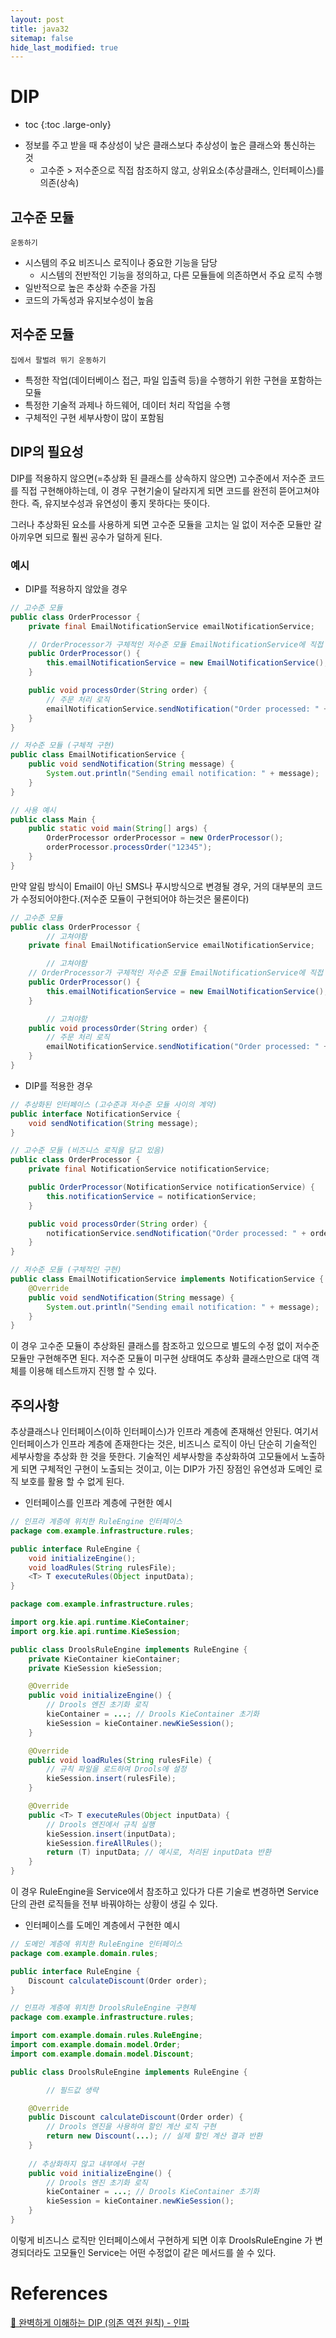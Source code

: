 ```yaml
---
layout: post
title: java32
sitemap: false
hide_last_modified: true
---
```

# DIP

* toc
{:toc .large-only}

- 정보를 주고 받을 때 추상성이 낮은 클래스보다 추상성이 높은 클래스와 통신하는 것
    - 고수준 > 저수준으로 직접 참조하지 않고, 상위요소(추상클래스, 인터페이스)를 의존(상속)

## 고수준 모듈

`운동하기`

- 시스템의 주요 비즈니스 로직이나 중요한 기능을 담당
    - 시스템의 전반적인 기능을 정의하고, 다른 모듈들에 의존하면서 주요 로직 수행
- 일반적으로 높은 추상화 수준을 가짐
- 코드의 가독성과 유지보수성이 높음

## 저수준 모듈

`집에서 팔벌려 뛰기 운동하기`

- 특정한 작업(데이터베이스 접근, 파일 입출력 등)을 수행하기 위한 구현을 포함하는 모듈
- 특정한 기술적 과제나 하드웨어, 데이터 처리 작업을 수행
- 구체적인 구현 세부사항이 많이 포함됨

## DIP의 필요성

DIP를 적용하지 않으면(=추상화 된 클래스를 상속하지 않으면) 고수준에서 저수준 코드를 직접 구현해야하는데, 이 경우 구현기술이 달라지게 되면 코드를 완전히 뜯어고쳐야한다. 즉, 유지보수성과 유연성이 좋지 못하다는 뜻이다.

그러나 추상화된 요소를 사용하게 되면 고수준 모듈을 고치는 일 없이 저수준 모듈만 갈아끼우면 되므로 훨씬 공수가 덜하게 된다.

### 예시

- DIP를 적용하지 않았을 경우

```java
// 고수준 모듈
public class OrderProcessor {
    private final EmailNotificationService emailNotificationService;

    // OrderProcessor가 구체적인 저수준 모듈 EmailNotificationService에 직접 의존함
    public OrderProcessor() {
        this.emailNotificationService = new EmailNotificationService();
    }

    public void processOrder(String order) {
        // 주문 처리 로직
        emailNotificationService.sendNotification("Order processed: " + order);
    }
}

// 저수준 모듈 (구체적 구현)
public class EmailNotificationService {
    public void sendNotification(String message) {
        System.out.println("Sending email notification: " + message);
    }
}

// 사용 예시
public class Main {
    public static void main(String[] args) {
        OrderProcessor orderProcessor = new OrderProcessor();
        orderProcessor.processOrder("12345");
    }
}
```

만약 알림 방식이 Email이 아닌 SMS나 푸시방식으로 변경될 경우, 거의 대부분의 코드가 수정되어야한다.(저수준 모듈이 구현되어야 하는것은 물론이다)

```java
// 고수준 모듈
public class OrderProcessor {
		// 고쳐야함
    private final EmailNotificationService emailNotificationService;

		// 고쳐야함
    // OrderProcessor가 구체적인 저수준 모듈 EmailNotificationService에 직접 의존함
    public OrderProcessor() {
        this.emailNotificationService = new EmailNotificationService();
    }

		// 고쳐야함
    public void processOrder(String order) {
        // 주문 처리 로직
        emailNotificationService.sendNotification("Order processed: " + order);
    }
}
```

- DIP를 적용한 경우

```java
// 추상화된 인터페이스 (고수준과 저수준 모듈 사이의 계약)
public interface NotificationService {
    void sendNotification(String message);
}

// 고수준 모듈 (비즈니스 로직을 담고 있음)
public class OrderProcessor {
    private final NotificationService notificationService;

    public OrderProcessor(NotificationService notificationService) {
        this.notificationService = notificationService;
    }

    public void processOrder(String order) {
        notificationService.sendNotification("Order processed: " + order);
    }
}

// 저수준 모듈 (구체적인 구현)
public class EmailNotificationService implements NotificationService {
    @Override
    public void sendNotification(String message) {
        System.out.println("Sending email notification: " + message);
    }
}
```

이 경우 고수준 모듈이 추상화된 클래스를 참조하고 있으므로 별도의 수정 없이 저수준 모듈만 구현해주면 된다. 저수준 모듈이 미구현 상태여도 추상화 클래스만으로 대역 객체를 이용해 테스트까지 진행 할 수 있다.

## 주의사항

추상클래스나 인터페이스(이하 인터페이스)가 인프라 계층에 존재해선 안된다. 여기서 인터페이스가 인프라 계층에 존재한다는 것은, 비즈니스 로직이 아닌 단순히 기술적인 세부사항을 추상화 한 것을 뜻한다. 기술적인 세부사항을 추상화하여 고모듈에서 노출하게 되면 구체적인 구현이 노출되는 것이고, 이는 DIP가 가진 장점인 유연성과 도메인 로직 보호를 활용 할 수 없게 된다.

- 인터페이스를 인프라 계층에 구현한 예시

```java
// 인프라 계층에 위치한 RuleEngine 인터페이스
package com.example.infrastructure.rules;

public interface RuleEngine {
    void initializeEngine();
    void loadRules(String rulesFile);
    <T> T executeRules(Object inputData);
}

package com.example.infrastructure.rules;

import org.kie.api.runtime.KieContainer;
import org.kie.api.runtime.KieSession;

public class DroolsRuleEngine implements RuleEngine {
    private KieContainer kieContainer;
    private KieSession kieSession;

    @Override
    public void initializeEngine() {
        // Drools 엔진 초기화 로직
        kieContainer = ...; // Drools KieContainer 초기화
        kieSession = kieContainer.newKieSession();
    }

    @Override
    public void loadRules(String rulesFile) {
        // 규칙 파일을 로드하여 Drools에 설정
        kieSession.insert(rulesFile);
    }

    @Override
    public <T> T executeRules(Object inputData) {
        // Drools 엔진에서 규칙 실행
        kieSession.insert(inputData);
        kieSession.fireAllRules();
        return (T) inputData; // 예시로, 처리된 inputData 반환
    }
}
```

이 경우 RuleEngine을 Service에서 참조하고 있다가 다른 기술로 변경하면 Service단의 관련 로직들을 전부 바꿔야하는 상황이 생길 수 있다.

- 인터페이스를 도메인 계층에서 구현한 예시

```java
// 도메인 계층에 위치한 RuleEngine 인터페이스
package com.example.domain.rules;

public interface RuleEngine {
    Discount calculateDiscount(Order order);
}

// 인프라 계층에 위치한 DroolsRuleEngine 구현체
package com.example.infrastructure.rules;

import com.example.domain.rules.RuleEngine;
import com.example.domain.model.Order;
import com.example.domain.model.Discount;

public class DroolsRuleEngine implements RuleEngine {

		// 필드값 생략

    @Override
    public Discount calculateDiscount(Order order) {
        // Drools 엔진을 사용하여 할인 계산 로직 구현
        return new Discount(...); // 실제 할인 계산 결과 반환
    }
    
    // 추상화하지 않고 내부에서 구현
    public void initializeEngine() {
        // Drools 엔진 초기화 로직
        kieContainer = ...; // Drools KieContainer 초기화
        kieSession = kieContainer.newKieSession();
    }
}

```

이렇게 비즈니스 로직만 인터페이스에서 구현하게 되면 이후 DroolsRuleEngine 가 변경되더라도 고모듈인 Service는 어떤 수정없이 같은 메서드를 쓸 수 있다.

# References

[💠 완벽하게 이해하는 DIP (의존 역전 원칙) - 인파](https://inpa.tistory.com/entry/OOP-%F0%9F%92%A0-%EC%95%84%EC%A3%BC-%EC%89%BD%EA%B2%8C-%EC%9D%B4%ED%95%B4%ED%95%98%EB%8A%94-DIP-%EC%9D%98%EC%A1%B4-%EC%97%AD%EC%A0%84-%EC%9B%90%EC%B9%99)
